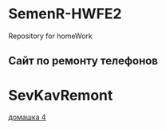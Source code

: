 # SemenR-HWFE2
Repository for homeWork
## Сайт по ремонту телефонов
# SevKavRemont

[домашка 4](Class-04/)
